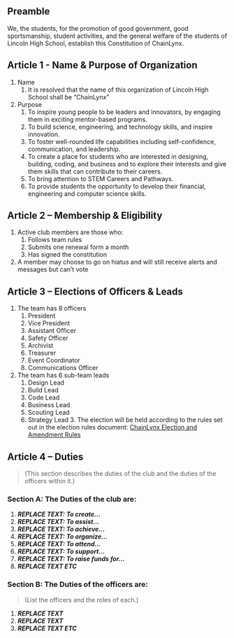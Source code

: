 ## Preamble

We, the students, for the promotion of good government, good sportsmanship, student activities, and the general welfare of the students of Lincoln High School, establish this Constitution of ChainLynx.

## Article 1 - Name & Purpose of Organization 
   1. Name
       1. It is resolved that the name of this organization of Lincoln High School shall be “ChainLynx” 
   2. Purpose
       1. To inspire young people to be leaders and innovators, by engaging them in exciting mentor-based programs.
       2. To build science, engineering, and technology skills, and inspire innovation.
       3. To foster well-rounded life capabilities including self-confidence, communication, and leadership.
       4. To create a place for students who are interested in designing, building, coding, and business and to explore their interests and give them skills that can contribute to their careers.
       5. To bring attention to STEM Careers and Pathways.
       6. To provide students the opportunity to develop their financial, engineering and computer science skills.

## Article 2 – Membership & Eligibility
   1. Active club members are those who:
        1. Follows team rules
        2. Submits one renewal form a month
        3. Has signed the constitution 
   2. A member may choose to go on hiatus and will still receive alerts and messages but can’t vote

## Article 3 – Elections of Officers & Leads
   1.  The team has 8 officers
        1. President
        2. Vice President
        3. Assistant Officer
        4. Safety Officer
        5. Archivist
        6. Treasurer
        7. Event Coordinator
        8. Communications Officer
   2.  The team has 6 sub-team leads
        1. Design Lead
        2. Build Lead
        3. Code Lead
        4. Business Lead
        5. Scouting Lead
        6. Strategy Lead
    3. The election will be held according to the rules set out in the election rules document: [ChainLynx Election and Amendment Rules](https://docs.google.com/document/d/e/2PACX-1vRmen8Lr8fQZChMxR-5FMcucLTlNibt5KzK2aM5uJ1SwboUbdVjwTsotGXGZo3bDgMqr25-mBV5lbhj/pub "Link to web published Google document") 
  
## Article 4 – Duties 
> (This section describes the duties of the club and the duties of the officers within it.)

### Section A: The Duties of the club are:
1. ***REPLACE TEXT: To create...***
1. ***REPLACE TEXT: To assist...***
1. ***REPLACE TEXT: To achieve...***
1. ***REPLACE TEXT: To organize...***
1. ***REPLACE TEXT: To attend...***
1. ***REPLACE TEXT: To support...***
1. ***REPLACE TEXT: To raise funds for...***
1. ***REPLACE TEXT ETC***

### Section B: The Duties of the officers are:
> (List the officers and the roles of each.)
1. ***REPLACE TEXT***
1. ***REPLACE TEXT***
1. ***REPLACE TEXT ETC***


